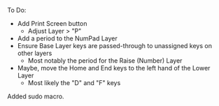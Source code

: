 To Do:
- Add Print Screen button
    - Adjust Layer > "P"
- Add a period to the NumPad Layer
- Ensure Base Layer keys are passed-through to unassigned keys on other layers
    - Most notably the period for the Raise (Number) Layer
- Maybe, move the Home and End keys to the left hand of the Lower Layer
    - Most likely the "D" and "F" keys

Added sudo macro.
